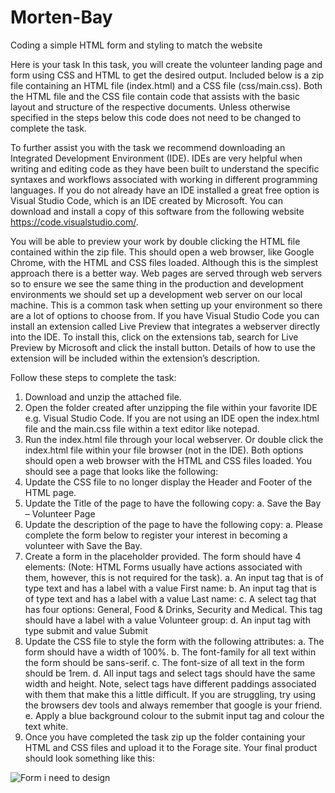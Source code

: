 # Morten-Bay
Coding a simple HTML form and styling to match the website

Here is your task
In this task, you will create the volunteer landing page and form using CSS and HTML to get the desired output. Included below is a zip file containing an HTML file (index.html) and a CSS file (css/main.css). Both the HTML file and the CSS file contain code that assists with the basic layout and structure of the respective documents. Unless otherwise specified in the steps below this code does not need to be changed to complete the task.

To further assist you with the task we recommend downloading an Integrated Development Environment (IDE). IDEs are very helpful when writing and editing code as they have been built to understand the specific syntaxes and workflows associated with working in different programming languages. If you do not already have an IDE installed a great free option is Visual Studio Code, which is an IDE created by Microsoft. You can download and install a copy of this software from the following website https://code.visualstudio.com/. 

You will be able to preview your work by double clicking the HTML file contained within the zip file. This should open a web browser, like Google Chrome, with the HTML and CSS files loaded. Although this is the simplest approach there is a better way. Web pages are served through web servers so to ensure we see the same thing in the production and development environments we should set up a development web server on our local machine. This is a common task when setting up your environment so there are a lot of options to choose from. If you have Visual Studio Code you can install an extension called Live Preview that integrates a webserver directly into the IDE. To install this, click on the extensions tab, search for Live Preview by Microsoft and click the install button. Details of how to use the extension will be included within the extension’s description.

Follow these steps to complete the task: 

1. Download and unzip the attached file.
3. Open the folder created after unzipping the file within your favorite IDE e.g. Visual Studio Code. If you are not using an IDE open the index.html file and the main.css file within a text editor like notepad.
3. Run the index.html file through your local webserver. Or double click the index.html file within your file browser (not in the IDE). Both options should open a web browser with the HTML and CSS files loaded. You should see a page that looks like the following:
4. Update the CSS file to no   longer display the Header and Footer of the HTML page.
5. Update the Title of the page to have the following copy: 
a. Save the Bay – Volunteer Page
6. Update the description of the page to have the following copy:
a. Please complete the form below to register your interest in becoming a volunteer with Save the Bay.
7. Create a form in the placeholder provided. The form should have 4 elements: (Note: HTML Forms usually have actions associated with them, however, this is not required for the task).
   a. An input tag that is of type text and has a label with a value First name:
   b. An input tag that is of type text and has a label with a value Last name:
   c. A select tag that has four options: General, Food & Drinks, Security and Medical. This tag should have a label with a value Volunteer group:
   d. An input tag with type submit and value Submit
8. Update the CSS file to style the form with the following attributes:
   a. The form should have a width of 100%.
   b. The font-family for all text within the form should be sans-serif.
   c. The font-size of all text in the form should be 1rem.
   d. All input tags and select tags should have the same width and height. Note, select tags have different paddings associated with them that make this a little difficult. If you are struggling, try using the browsers dev tools and always remember that google is your friend.
   e. Apply a blue background colour to the submit input tag and colour the text white.
9. Once you have completed the task zip up the folder containing your HTML and CSS files and upload it to the Forage site. Your final product should look something like this:
 
![Form i need to design](https://github.com/vaibhavvatsbhartiya/Morten-Bay/assets/76244950/a2f8d79a-20cf-43c8-9406-a0b3035bfc95)

